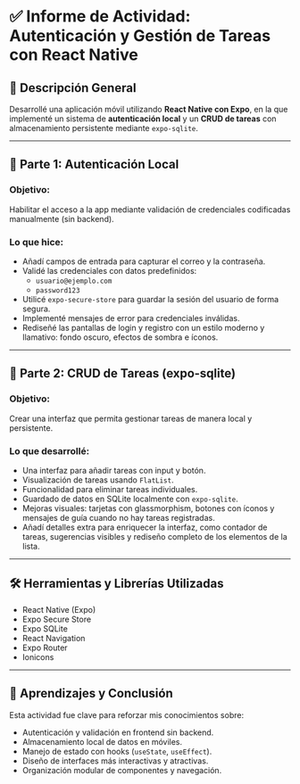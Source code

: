 # ✅ Informe de Actividad: Autenticación y Gestión de Tareas con React Native

## 📲 Descripción General
Desarrollé una aplicación móvil utilizando **React Native con Expo**, en la que implementé un sistema de **autenticación local** y un **CRUD de tareas** con almacenamiento persistente mediante `expo-sqlite`.

---

## 🔐 Parte 1: Autenticación Local

### Objetivo:
Habilitar el acceso a la app mediante validación de credenciales codificadas manualmente (sin backend).

### Lo que hice:
- Añadí campos de entrada para capturar el correo y la contraseña.
- Validé las credenciales con datos predefinidos:
  - `usuario@ejemplo.com`
  - `password123`
- Utilicé `expo-secure-store` para guardar la sesión del usuario de forma segura.
- Implementé mensajes de error para credenciales inválidas.
- Rediseñé las pantallas de login y registro con un estilo moderno y llamativo: fondo oscuro, efectos de sombra e íconos.

---

## 📂 Parte 2: CRUD de Tareas (expo-sqlite)

### Objetivo:
Crear una interfaz que permita gestionar tareas de manera local y persistente.

### Lo que desarrollé:
- Una interfaz para añadir tareas con input y botón.
- Visualización de tareas usando `FlatList`.
- Funcionalidad para eliminar tareas individuales.
- Guardado de datos en SQLite localmente con `expo-sqlite`.
- Mejoras visuales: tarjetas con glassmorphism, botones con íconos y mensajes de guía cuando no hay tareas registradas.
- Añadí detalles extra para enriquecer la interfaz, como contador de tareas, sugerencias visibles y rediseño completo de los elementos de la lista.

---

## 🛠️ Herramientas y Librerías Utilizadas
- React Native (Expo)
- Expo Secure Store
- Expo SQLite
- React Navigation
- Expo Router
- Ionicons

---

## 🧠 Aprendizajes y Conclusión
Esta actividad fue clave para reforzar mis conocimientos sobre:
- Autenticación y validación en frontend sin backend.
- Almacenamiento local de datos en móviles.
- Manejo de estado con hooks (`useState`, `useEffect`).
- Diseño de interfaces más interactivas y atractivas.
- Organización modular de componentes y navegación.